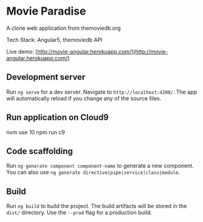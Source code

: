 # Movie Paradise
A clone web application from themoviedb.org

Tech Stack: Angular5, themoviedb API

Live demo: [http://movie-angular.herokuapp.com/](http://movie-angular.herokuapp.com/)

## Development server
Run `ng serve` for a dev server. Navigate to `http://localhost:4200/`. The app will automatically reload if you change any of the source files.

## Run application on Cloud9
nvm use 10
npm run c9

## Code scaffolding
Run `ng generate component component-name` to generate a new component. You can also use `ng generate directive|pipe|service|class|module`.

## Build
Run `ng build` to build the project. The build artifacts will be stored in the `dist/` directory. Use the `--prod` flag for a production build.